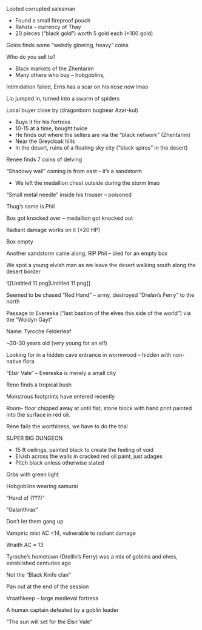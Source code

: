 Looted corrupted salesman

- Found a small fireproof pouch
- Rahsta – currency of Thay
- 20 pieces (“black gold”) worth 5 gold each (+100 gold)

Golos finds some “weirdly glowing, heavy” coins

Who do you sell to?

- Black markets of the Zhentarim
- Many others who buy – hobgoblins,

Intimidation failed, Erris has a scar on his nose now lmao

Lio jumped in, turned into a swarm of spiders

Local buyer close by (dragonborn bugbear Azar-kul)

- Buys it for his fortress
- 10-15 at a time, bought twice
- He finds out where the sellers are via the “black network” (Zhentarim)
- Near the Greycloak hills
- In the desert, ruins of a floating sky city (“black spires” in the desert)

Renee finds 7 coins of delving

“Shadowy wall” coming in from east – it’s a sandstorm

- We left the medallion chest outside during the storm lmao

“Small metal needle” inside his trouser – poisoned

Thug’s name is Phil

Box got knocked over – medallion got knocked out

Radiant damage works on it (<20 HP)

Box empty

Another sandstorm came along, RIP Phil – died for an empty box

We spot a young elvish man as we leave the desert walking south along the desert border

![[Untitled 11.png|Untitled 11.png]]

Seemed to be chased “Red Hand” – army, destroyed “Drelan’s Ferry” to the north

Passage to Evereska (“last bastion of the elves this side of the world”) via the “Woldyn Gayt”

Name: Tyroche Felderleaf

~20-30 years old (_very_ young for an elf)

Looking for in a hidden cave entrance in wormwood – hidden with non-native flora

“Elsir Vale” – Evereska is merely a small city

Rene finds a tropical bush

Monstrous footprints have entered recently

Room- floor chipped away at until flat, stone block with hand print painted into the surface in red oil.

Rene fails the worthiness, we have to do the trial

SUPER BIG DUNGEON

- 15 ft ceilings, painted black to create the feeling of void
- Elvish across the walls in cracked red oil paint, just adages
- Pitch black unless otherwise stated

Orbs with green light

Hobgoblins wearing samurai

“Hand of (???)”

“Galanthrax”

Don’t let them gang up

Vampiric mist AC <14, vulnerable to radiant damage

Wraith AC = 13

Tyroche’s hometown (Drellin’s Ferry) was a mix of goblins and elves, established centuries ago

Not the “Black Knife clan”

Pan out at the end of the session

Vraathkeep – large medieval fortress

A human captain defeated by a goblin leader

“The sun will set for the Elsir Vale”